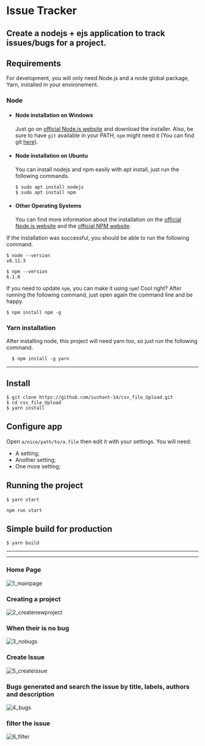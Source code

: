 
# Issue Tracker

Create a nodejs + ejs  application to track issues/bugs for a project.
---
## Requirements

For development, you will only need Node.js and a node global package, Yarn, installed in your environement.

### Node
- #### Node installation on Windows

  Just go on [official Node.js website](https://nodejs.org/) and download the installer.
Also, be sure to have `git` available in your PATH, `npm` might need it (You can find git [here](https://git-scm.com/)).

- #### Node installation on Ubuntu

  You can install nodejs and npm easily with apt install, just run the following commands.

      $ sudo apt install nodejs
      $ sudo apt install npm

- #### Other Operating Systems
  You can find more information about the installation on the [official Node.js website](https://nodejs.org/) and the [official NPM website](https://npmjs.org/).

If the installation was successful, you should be able to run the following command.

    $ node --version
    v8.11.3

    $ npm --version
    6.1.0

If you need to update `npm`, you can make it using `npm`! Cool right? After running the following command, just open again the command line and be happy.

    $ npm install npm -g

###
### Yarn installation
  After installing node, this project will need yarn too, so just run the following command.

      $ npm install -g yarn

---

## Install

    $ git clone https://github.com/sushant-14/csv_file_Upload.git
    $ cd csv_file_Upload
    $ yarn install

## Configure app

Open `a/nice/path/to/a.file` then edit it with your settings. You will need:

- A setting;
- Another setting;
- One more setting;

## Running the project
        
    $ yarn start
    
    npm run start

## Simple build for production

    $ yarn build
 ---
***
### Home Page
![1_mainpage](https://user-images.githubusercontent.com/85845931/218548463-5729720c-913d-4ce2-b4ac-93ff1ddeeaa7.png)

### Creating a project
![2_createnewproject](https://user-images.githubusercontent.com/85845931/218548567-397f83e6-c7fa-446d-b653-d00e9181803d.png)

### When their is no bug
![3_nobugs](https://user-images.githubusercontent.com/85845931/218548577-70126d2e-46b2-4234-9872-f1640dda32c6.png)

### Create Issue
![5_createissue](https://user-images.githubusercontent.com/85845931/218548641-804a4798-4de5-48f3-80be-ed022bdeb40d.png)

### Bugs generated and search the issue by title, labels, authors and description
![4_bugs](https://user-images.githubusercontent.com/85845931/218548584-f82e8399-f5b4-4dff-a84a-40f874ee4add.png)

### filter the issue 
![6_filter](https://user-images.githubusercontent.com/85845931/218548658-0345ad3e-c9e1-49a5-9cd8-8b09d5bcdf34.png)
